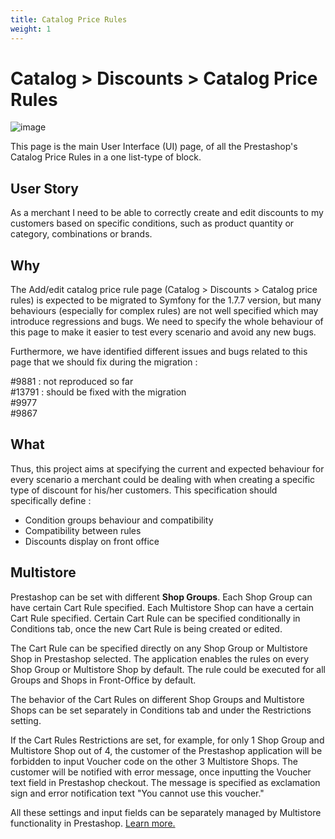 ```yaml
---
title: Catalog Price Rules
weight: 1
---
```


# Catalog > Discounts > Catalog Price Rules

![image](static/img/view-catalog-price-rules.png)

This page is the main User Interface (UI) page, of all the Prestashop's Catalog Price Rules in a one list-type of block. 

## User Story
As a merchant I need to be able to correctly create and edit discounts to my customers based on specific conditions, such as product quantity or category, combinations or brands.

## Why
The Add/edit catalog price rule page (Catalog > Discounts > Catalog price rules) is expected to be migrated to Symfony for the 1.7.7 version, but many behaviours (especially for complex rules) are not well specified which may introduce regressions and bugs. We need to specify the whole behaviour of this page to make it easier to test every scenario and avoid any new bugs.

Furthermore, we have identified different issues and bugs related to this page that we should fix during the migration :

#9881 : not reproduced so far<br>
#13791 : should be fixed with the migration<br>
#9977<br>
#9867<br>

## What

Thus, this project aims at specifying the current and expected behaviour for every scenario a merchant could be dealing with when creating a specific type of discount for his/her customers. This specification should specifically define : 
- Condition groups behaviour and compatibility 
- Compatibility between rules 
- Discounts display on front office

## Multistore 
Prestashop can be set with different **Shop Groups**. Each Shop Group can have certain Cart Rule specified. Each Multistore Shop can have a certain Cart Rule specified. Certain Cart Rule can be specified conditionally in Conditions tab, once the new Cart Rule is being created or edited.

The Cart Rule can be specified directly on any Shop Group or Multistore Shop in Prestashop selected. The application enables the rules on every Shop Group or Multistore Shop by default. The rule could be executed for all Groups and Shops in Front-Office by default. 
 
The behavior of the Cart Rules on different Shop Groups and Multistore Shops can be set separately in Conditions tab and under the Restrictions setting.

If the Cart Rules Restrictions are set, for example, for only 1 Shop Group and Multistore Shop out of 4, the customer of the Prestashop application will be forbidden to input Voucher code on the other 3 Multistore Shops. The customer will be notified with error message, once inputting the Voucher text field in Prestashop checkout. The message is specified as exclamation sign and error notification text "You cannot use this voucher."

All these settings and input fields can be separately managed by Multistore functionality in Prestashop. [Learn more.](https://github.com/PrestaShop/prestashop-specs/blob/master/content/1.7/back-office/shop-parameters/general/maintenance.md#multistore-behavior)
